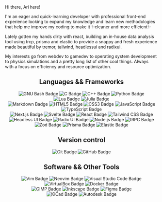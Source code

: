 Hi there, Ari here!

I'm an eager and quick-learning developer with professional front-end experience looking to expand my knowledge and learn new methodologies that help me improve my coding to make it ✨cleaner and more efficient✨

Lately gotten my hands dirty with react, building an in-house data analysis tool using trcp, prisma and elastic to provide a snappy and fresh experience made beautiful by tremor, tailwind, headlessui and radixui.

My interests go from webdev to gamedev to operating system development to physics simulations and a pretty long list of other cool things. Always with a focus on efficiency and resource optimization.



<h2 align="center">
  Languages && Frameworks
</h2>
<div align="center">
  <img src="https://img.shields.io/badge/GNU%20Bash-4EAA25?logo=gnubash&logoColor=fff&style=flat-square" alt="GNU Bash Badge">
  <img src="https://img.shields.io/badge/C-A8B9CC?logo=c&logoColor=fff&style=flat-square" alt="C Badge">
  <img src="https://img.shields.io/badge/C%2B%2B-00599C?logo=cplusplus&logoColor=fff&style=flat-square" alt="C++ Badge">
  <img src="https://img.shields.io/badge/Python-3776AB?logo=python&logoColor=fff&style=flat-square" alt="Python Badge">
  <img src="https://img.shields.io/badge/Lua-2C2D72?logo=lua&logoColor=fff&style=flat-square" alt="Lua Badge">
  <img src="https://img.shields.io/badge/Julia-9558B2?logo=julia&logoColor=fff&style=flat-square" alt="Julia Badge">
  <br />
  <img src="https://img.shields.io/badge/Markdown-000?logo=markdown&logoColor=fff&style=flat-square" alt="Markdown Badge">
  <img src="https://img.shields.io/badge/HTML5-E34F26?logo=html5&logoColor=fff&style=flat-square" alt="HTML5 Badge">
  <img src="https://img.shields.io/badge/CSS3-1572B6?logo=css3&logoColor=fff&style=flat-square" alt="CSS3 Badge">
  <img src="https://img.shields.io/badge/JavaScript-F7DF1E?logo=javascript&logoColor=000&style=flat-square" alt="JavaScript Badge">
  <img src="https://img.shields.io/badge/TypeScript-3178C6?logo=typescript&logoColor=fff&style=flat-square" alt="TypeScript Badge">
  <br />
  <img src="https://img.shields.io/badge/Next.js-000?logo=nextdotjs&logoColor=fff&style=flat-square" alt="Next.js Badge">
  <img src="https://img.shields.io/badge/Svelte-FF3E00?logo=svelte&logoColor=fff&style=flat-square" alt="Svelte Badge">
  <img src="https://img.shields.io/badge/React-61DAFB?logo=react&logoColor=000&style=flat-square" alt="React Badge">
  <img src="https://img.shields.io/badge/Tailwind%20CSS-06B6D4?logo=tailwindcss&logoColor=fff&style=flat-square" alt="Tailwind CSS Badge">
  <img src="https://img.shields.io/badge/Headless%20UI-66E3FF?logo=headlessui&logoColor=000&style=flat-square" alt="Headless UI Badge">
  <img src="https://img.shields.io/badge/Radix%20UI-161618?logo=radixui&logoColor=fff&style=flat-square" alt="Radix UI Badge">
  <img src="https://img.shields.io/badge/Node.js-5FA04E?logo=nodedotjs&logoColor=fff&style=flat-square" alt="Node.js Badge">
  <img src="https://img.shields.io/badge/tRPC-2596BE?logo=trpc&logoColor=fff&style=flat-square" alt="tRPC Badge">
  <img src="https://img.shields.io/badge/Zod-3E67B1?logo=zod&logoColor=fff&style=flat-square" alt="Zod Badge">
  <img src="https://img.shields.io/badge/Prisma-2D3748?logo=prisma&logoColor=fff&style=flat-square" alt="Prisma Badge">
  <img src="https://img.shields.io/badge/Elastic-005571?logo=elastic&logoColor=fff&style=flat-square" alt="Elastic Badge">
</div>

<h2 align="center">
  Version control
</h2>
<div align="center">
  <img src="https://img.shields.io/badge/Git-F05032?logo=git&logoColor=fff&style=flat-square" alt="Git Badge">
  <img src="https://img.shields.io/badge/GitHub-181717?logo=github&logoColor=fff&style=flat-square" alt="GitHub Badge">
</div>

<h2 align="center">
  Software && Other Tools
</h2>
<div align="center">
  <img src="https://img.shields.io/badge/Vim-019733?logo=vim&logoColor=fff&style=flat-square" alt="Vim Badge">
  <img src="https://img.shields.io/badge/Neovim-57A143?logo=neovim&logoColor=fff&style=flat-square" alt="Neovim Badge">
  <img src="https://img.shields.io/badge/Visual%20Studio%20Code-007ACC?logo=visualstudiocode&logoColor=fff&style=flat-square" alt="Visual Studio Code Badge">
  <img src="https://img.shields.io/badge/VirtualBox-183A61?logo=virtualbox&logoColor=fff&style=flat-square" alt="VirtualBox Badge">
  <img src="https://img.shields.io/badge/Docker-2496ED?logo=docker&logoColor=fff&style=flat-square" alt="Docker Badge">
  <br />
  <img src="https://img.shields.io/badge/GIMP-5C5543?logo=gimp&logoColor=fff&style=flat-square" alt="GIMP Badge">
  <img src="https://img.shields.io/badge/Inkscape-000?logo=inkscape&logoColor=fff&style=flat-square" alt="Inkscape Badge">
  <img src="https://img.shields.io/badge/Figma-F24E1E?logo=figma&logoColor=fff&style=flat-square" alt="Figma Badge">
  <br />
  <img src="https://img.shields.io/badge/KiCad-314CB0?logo=kicad&logoColor=fff&style=flat-square" alt="KiCad Badge">
  <img src="https://img.shields.io/badge/Autodesk-000?logo=autodesk&logoColor=fff&style=flat-square" alt="Autodesk Badge">
</div>
